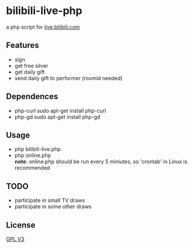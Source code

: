 # bilibili-live-php
a php script for [live.bilibili.com](live.bilibili.com)

## Features
- sign
- get free silver
- get daily gift
- send daily gift to performer (roomid needed)

## Dependences
- php-curl  sudo apt-get install php-curl
- php-gd  sudo apt-get install php-gd

## Usage
- php bilibili-live.php  
- php online.php  
**note**: online.php should be run every 5 miniutes, so 'crontab' in Linux is recommended

## TODO
- participate in small TV draws
- participate in some other draws

## License
[GPL V3](https://github.com/CHEATBEATER/bilibili-live-php/blob/master/LICENSE)
